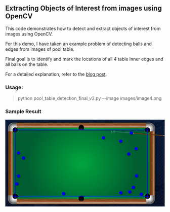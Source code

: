 ## Extracting Objects of Interest from images using OpenCV

This code demonstrates how to detect and extract objects of interest from images using OpenCV.

For this demo, I have taken an example problem of detecting balls and edges from images of pool table.

Final goal is to identify and mark the locations of all 4 table inner edges and all balls on the table.

For a detailed explanation, refer to the [blog post](https://medium.com/object-extraction-from-images-using-opencv-python/extracting-circles-and-long-edges-from-images-using-opencv-and-python-236218f0fee4).

### Usage:

> python pool_table_detection_final_v2.py --image images/image4.png

### Sample Result
![Result1](images/image3_processed.png "result1")
